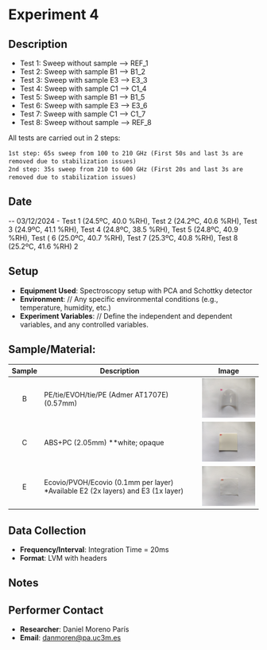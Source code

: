 # Experiment 4

## Description
  - Test 1: Sweep without sample --> REF_1
  - Test 2: Sweep with sample B1 --> B1_2
  - Test 3: Sweep with sample E3 --> E3_3
  - Test 4: Sweep with sample C1 --> C1_4
  - Test 5: Sweep with sample B1 --> B1_5
  - Test 6: Sweep with sample E3 --> E3_6
  - Test 7: Sweep with sample C1 --> C1_7
  - Test 8: Sweep without sample --> REF_8


  All tests are carried out in 2 steps:

    1st step: 65s sweep from 100 to 210 GHz (First 50s and last 3s are removed due to stabilization issues)
    2nd step: 35s sweep from 210 to 600 GHz (First 20s and last 3s are removed due to stabilization issues)

## Date
-- 03/12/2024 - Test 1 (24.5ºC, 40.0 %RH), Test 2 (24.2ºC, 40.6 %RH), Test 3 (24.9ºC, 41.1 %RH), Test 4 (24.8ºC, 38.5 %RH), Test 5 (24.8ºC, 40.9 %RH), Test ( 6 (25.0ºC, 40.7 %RH), Test 7 (25.3ºC, 40.8 %RH), Test 8 (25.2ºC, 41.6 %RH)
2
## Setup
- **Equipment Used**: Spectroscopy setup with PCA and Schottky detector
- **Environment**: // Any specific environmental conditions (e.g., temperature, humidity, etc.)
- **Experiment Variables**: // Define the independent and dependent variables, and any controlled variables.

## **Sample/Material**: 

| Sample | Description | Image |
|:------:|-------------|-------|
| B      | PE/tie/EVOH/tie/PE (Admer AT1707E) (0.57mm) | <img src="../../img/B1.jpg" alt="Sample B" width="200"/> |
| C      | ABS+PC (2.05mm) **white; opaque| <img src="../../img/C1.jpg" alt="Sample C" width="200"/> |
| E      | Ecovio/PVOH/Ecovio (0.1mm per layer) *Available E2 (2x layers) and E3 (1x layer) | <img src="../../img/E1.jpg" alt="Sample E" width="200"/> |

## Data Collection
- **Frequency/Interval**: Integration Time = 20ms
- **Format**: LVM with headers

## Notes


## Performer Contact
- **Researcher**: Daniel Moreno París
- **Email**: danmoren@pa.uc3m.es
